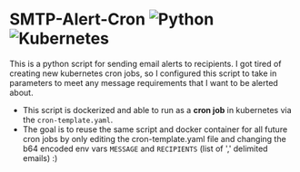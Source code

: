 # SMTP-Alert-Cron ![Python](https://img.shields.io/badge/python-3670A0?style=for-the-badge&logo=python&logoColor=ffdd54) ![Kubernetes](https://img.shields.io/badge/kubernetes-%23326ce5.svg?style=for-the-badge&logo=kubernetes&logoColor=white)
This is a python script for sending email alerts to recipients.
I got tired of creating new kubernetes cron jobs, so I configured this script to take in parameters to meet any message requirements that I want to be alerted about.
- This script is dockerized and able to run as a **cron job** in kubernetes via the `cron-template.yaml`. 
- The goal is to reuse the same script and docker container for all
future cron jobs by only editing the cron-template.yaml file and changing the b64 encoded env vars `MESSAGE` and `RECIPIENTS` (list of ',' delimited emails) :)
